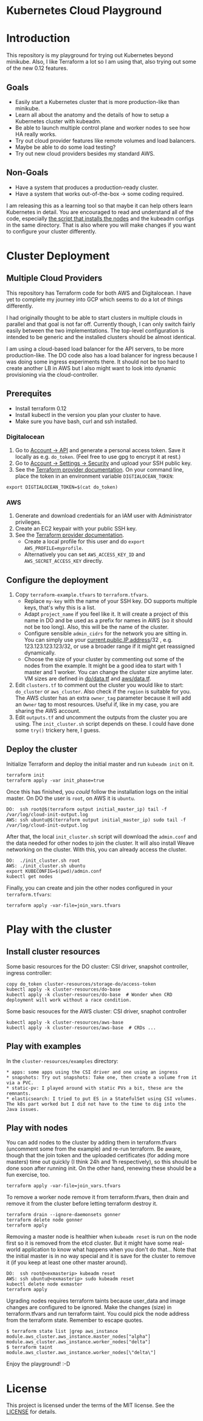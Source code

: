 Kubernetes Cloud Playground
===========================

# Introduction

This repository is my playground for trying out Kubernetes beyond minikube. Also, I like Terraform a lot so I am using that, also trying out some of the new 0.12 features.

## Goals

  * Easily start a Kubernetes cluster that is more production-like than minikube.
  * Learn all about the anatomy and the details of how to setup a Kubernetes cluster with kubeadm.
  * Be able to launch multiple control plane and worker nodes to see how HA really works.
  * Try out cloud provider features like remote volumes and load balancers.
  * Maybe be able to do some load testing?
  * Try out new cloud providers besides my standard AWS.

## Non-Goals

  * Have a system that produces a production-ready cluster.
  * Have a system that works out-of-the-box -> some coding required.

I am releasing this as a learning tool so that maybe it can help others learn Kubernetes in detail. You are encouraged to read and understand all of the code, especially [the script that installs the nodes](scripts/install_node.sh) and the kubeadm configs in the same directory. That is also where you will make changes if you want to configure your cluster differently.

# Cluster Deployment

## Multiple Cloud Providers

This repository has Terraform code for both AWS and Digitalocean. I have yet to complete my journey into GCP which seems to do a lot of things differently.

I had originally thought to be able to start clusters in multiple clouds in parallel and that goal is not far off. Currently though, I can only switch fairly easily between the two implementations. The top-level configuration is intended to be generic and the installed clusters should be almost identical.

I am using a cloud-based load balancer for the API servers, to be more production-like. The DO code also has a load balancer for ingress because I was doing some ingress experiments there. It should not be too hard to create another LB in AWS but I also might want to look into dynamic provisioning via the cloud-controller.

## Prerequites

  * Install terraform 0.12
  * Install kubectl in the version you plan your cluster to have.
  * Make sure you have bash, curl and ssh installed.

### Digitalocean

  1. Go to [Account -> API](https://cloud.digitalocean.com/account/api/tokens) and generate a personal access token. Save it locally as e.g. `do_token`. (Feel free to use gpg to encrypt it at rest.)
  2. Go to [Account -> Settings -> Security](https://cloud.digitalocean.com/account/security) and upload your SSH public key.
  3. See the [Terraform provider documentation](https://www.terraform.io/docs/providers/do/index.html). On your command line, place the token in an environment variable `DIGTIALOCEAN_TOKEN`:

    export DIGTIALOCEAN_TOKEN=$(cat do_token)

### AWS

  1. Generate and download credentials for an IAM user with Administrator privileges.
  2. Create an EC2 keypair with your public SSH key.
  3. See the [Terraform provider documentation](https://www.terraform.io/docs/providers/aws/index.html).
     * Create a local profile for this user and do `export AWS_PROFILE=myprofile`.
     * Alternatively you can set `AWS_ACCESS_KEY_ID` and `AWS_SECRET_ACCESS_KEY` directly.

## Configure the deployment

  1. Copy `terraform-example.tfvars` to `terraform.tfvars`.
     * Replace `my-key` with the name of your SSH key. DO supports multiple keys, that's why this is a list.
     * Adapt `project_name` if you feel like it. It will create a project of this name in DO and be used as a prefix for names in AWS (so it should not be too long). Also, this will be the name of the cluster.
     * Configure sensible `admin_cidrs` for the network you are sitting in. You can simply use your [current.public.IP.address](https://www.whatsmyip.org/)/32 , e.g. 123.123.123.123/32, or use a broader range if it might get reassigned dynamically.
     * Choose the size of your cluster by commenting out some of the nodes from the example. It might be a good idea to start with 1 master and 1 worker. You can change the cluster size anytime later. VM sizes are defined in [do/data.tf](do/data.tf) and [aws/data.tf](aws/data.tf).
  2. Edit `clusters.tf` to comment out the cluster you would like to start: `do_cluster` or `aws_cluster`. Also check if the `region` is suitable for you. The AWS cluster has an extra `owner_tag` parameter because it will add an `Owner` tag to most resources. Useful if, like in my case, you are sharing the AWS account.
  3. Edit `outputs.tf` and uncomment the outputs from the cluster you are using. The `init_cluster.sh` script depends on these. I could have done some `try()` trickery here, I guess.

## Deploy the cluster

Initialize Terraform and deploy the initial master and run `kubeadm init` on it.

    terraform init
    terraform apply -var init_phase=true

Once this has finished, you *could* follow the installation logs on the initial master. On DO the user is `root`, on AWS it is `ubuntu`.

    DO:  ssh root@$(terraform output initial_master_ip) tail -f /var/log/cloud-init-output.log
    AWS: ssh ubuntu@$(terraform output initial_master_ip) sudo tail -f /var/log/cloud-init-output.log

After that, the local `init_cluster.sh` script will download the `admin.conf` and the data needed for other nodes to join the cluster. It will also install Weave networking on the cluster. With this, you can already access the cluster.

    DO:  ./init_cluster.sh root
    AWS: ./init_cluster.sh ubuntu
    export KUBECONFIG=$(pwd)/admin.conf
    kubectl get nodes

Finally, you can create and join the other nodes configured in your `terraform.tfvars`:

    terraform apply -var-file=join_vars.tfvars

# Play with the cluster

## Install cluster resources

Some basic resources for the DO cluster: CSI driver, snapshot controller, ingress controller:

    copy do_token cluster-resources/storage-do/access-token
    kubectl apply -k cluster-resources/do-base
    kubectl apply -k cluster-resources/do-base  # Wonder when CRD deployment will work without a race condition.

Some basic resouces for the AWS cluster: CSI driver, snaphot controller

    kubectl apply -k cluster-resources/aws-base
    kubectl apply -k cluster-resources/aws-base  # CRDs ...

## Play with examples

In the `cluster-resources/examples` directory:

    * apps: some apps using the CSI driver and one using an ingress
    * snapshots: Try out snapshots: Take one, then create a volume from it via a PVC.
    * static-pv: I played around with static PVs a bit, these are the remnants.
    * elasticsearch: I tried to put ES in a StatefulSet using CSI volumes. The k8s part worked but I did not have to the time to dig into the Java issues.

## Play with nodes

You can add nodes to the cluster by adding them in terraform.tfvars (uncomment some from the example) and re-run terraform. Be aware, though that the join token and the uploaded certificates (for adding more masters) time out quickly (I think 24h and 1h respectively), so this should be done soon after running init. On the other hand, renewing these should be a fun exercise, too.

    terraform apply -var-file=join_vars.tfvars

To remove a worker node remove it from terraform.tfvars, then drain and remove it from the cluster before letting terraform destroy it.

    terraform drain --ignore-daemonsets gonner
    terraform delete node gonner
    terraform apply

Removing a master node is healthier when `kubeadm reset` is run on the node first so it is removed from the etcd cluster. But it might have some real-world application to know what happens when you don't do that... Note that the initial master is in no way special and it is save for the cluster to remove it (if you keep at least one other master around).

    DO:  ssh root@<exmasterip> kubeadm reset
    AWS: ssh ubuntu@<exmasterip> sudo kubeadm reset
    kubectl delete node exmaster
    terraform apply

Ugrading nodes requires terraform taints because user_data and image changes are configured to be ignored. Make the changes (size) in terraform.tfvars and run terraform taint. You could pick the node address from the terraform state. Remember to escape quotes.

    $ terraform state list |grep aws_instance
    module.aws_cluster.aws_instance.master_nodes["alpha"]
    module.aws_cluster.aws_instance.worker_nodes["delta"]
    $ terraform taint module.aws_cluster.aws_instance.worker_nodes[\"delta\"]

Enjoy the playground! :-D

# License

This project is licensed under the terms of the MIT license. See the [LICENSE](LICENSE) for details.